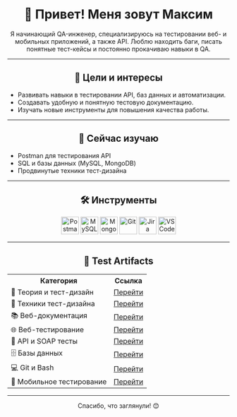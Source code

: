 <h1 align="center">👋 Привет! Меня зовут Максим</h1>

<p align="center">
Я начинающий QA-инженер, специализируюсь на тестировании веб- и мобильных приложений, а также API. Люблю находить баги, писать понятные тест-кейсы и постоянно прокачиваю навыки в QA.
</p>

---

<h2 align="center">🎯 Цели и интересы</h2>

<ul>
  <li>Развивать навыки в тестировании API, баз данных и автоматизации.</li>
  <li>Создавать удобную и понятную тестовую документацию.</li>
  <li>Изучать новые инструменты для повышения качества работы.</li>
</ul>

---

<h2 align="center">🚀 Сейчас изучаю</h2>

<ul>
  <li>Postman для тестирования API</li>
  <li>SQL и базы данных (MySQL, MongoDB)</li>
  <li>Продвинутые техники тест-дизайна</li>
</ul>

---

<h2 align="center">🛠 Инструменты</h2>

<p align="center">
  <img src="https://cdn.jsdelivr.net/gh/devicons/devicon/icons/postman/postman-original.svg" alt="Postman" width="40" height="40"/>
  <img src="https://cdn.jsdelivr.net/gh/devicons/devicon/icons/mysql/mysql-original.svg" alt="MySQL" width="40" height="40"/>
  <img src="https://cdn.jsdelivr.net/gh/devicons/devicon/icons/mongodb/mongodb-original.svg" alt="MongoDB" width="40" height="40"/>
  <img src="https://cdn.jsdelivr.net/gh/devicons/devicon/icons/git/git-original.svg" alt="Git" width="40" height="40"/>
  <img src="https://cdn.jsdelivr.net/gh/devicons/devicon/icons/jira/jira-original.svg" alt="Jira" width="40" height="40"/>
  <img src="https://cdn.jsdelivr.net/gh/devicons/devicon/icons/vscode/vscode-original.svg" alt="VS Code" width="40" height="40"/>
</p>

---

<h2 align="center">📂 Test Artifacts</h2>

<table align="center">
  <tr>
    <th>Категория</th>
    <th>Ссылка</th>
  </tr>
  <tr>
    <td>📝 Теория и тест-дизайн</td>
    <td><a href="https://github.com/MaximKuznetcov/theory">Перейти</a></td>
  </tr>
  <tr>
    <td>🎨 Техники тест-дизайна</td>
    <td><a href="https://github.com/MaximKuznetcov/design">Перейти</a></td>
  </tr>
  <tr>
    <td>📚 Веб-документация</td>
    <td><a href="https://github.com/MaximKuznetcov/docs">Перейти</a></td>
  </tr>
  <tr>
    <td>🌐 Веб-тестирование</td>
    <td><a href="https://github.com/MaximKuznetcov/Web">Перейти</a></td>
  </tr>
  <tr>
    <td>🔌 API и SOAP тесты</td>
    <td><a href="https://github.com/MaximKuznetcov/api">Перейти</a></td>
  </tr>
  <tr>
    <td>🗄 Базы данных</td>
    <td><a href="https://github.com/MaximKuznetcov/database">Перейти</a></td>
  </tr>
  <tr>
    <td>💻 Git и Bash</td>
    <td><a href="https://github.com/MaximKuznetcov/git_bash">Перейти</a></td>
  </tr>
  <tr>
    <td>📱 Мобильное тестирование</td>
    <td><a href="https://github.com/MaximKuznetcov/mobile-">Перейти</a></td>
  </tr>
</table>

---

<p align="center">Спасибо, что заглянули! 😊</p>